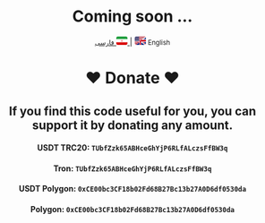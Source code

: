 <div align="center">
    <h1>Coming soon ...</h1>
</div>

<div align="center">
    <p>
        <a href="README-FA.md">
            <small>فارسی</small>
            <img src='images/Flag-iran.png' alt='persian' style='width: 20px;height: 15px;border-radius: 3px;' />
        </a>
        | 
       <img src='images/flag-en.png' alt='English' style='width: 20px;height: 15px;border-radius: 3px;' />
        <small>English</small>
    </p>

# ❤️ Donate ❤️
## If you find this code useful for you, you can support it by donating any amount.
#### USDT TRC20: `TUbfZzk65ABHceGhYjP6RLfALczsFfBW3q`
#### Tron: `TUbfZzk65ABHceGhYjP6RLfALczsFfBW3q`
#### USDT Polygon: `0xCE00bc3CF18b02Fd68B27Bc13b27A0D6df0530da`
####  Polygon: `0xCE00bc3CF18b02Fd68B27Bc13b27A0D6df0530da`
